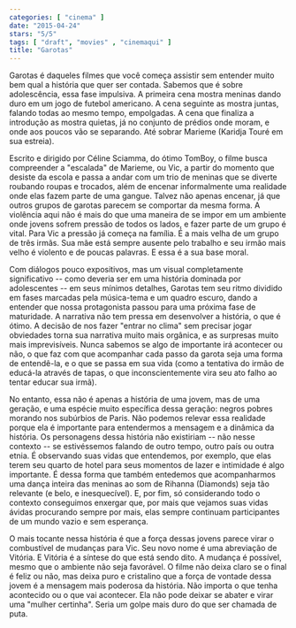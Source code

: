```yaml
---
categories: [ "cinema" ]
date: "2015-04-24"
stars: "5/5"
tags: [ "draft", "movies" , "cinemaqui" ]
title: "Garotas"
---
```

Garotas é daqueles filmes que você começa assistir sem entender
muito bem qual a história que quer ser contada. Sabemos que é sobre
adolescência, essa fase impulsiva. A primeira cena mostra meninas
dando duro em um jogo de futebol americano. A cena seguinte as mostra
juntas, falando todas ao mesmo tempo, empolgadas. A cena que finaliza a
introdução as mostra quietas, já no conjunto de prédios onde moram,
e onde aos poucos vão se separando. Até sobrar Marieme (Karidja Touré
em sua estreia).

Escrito e dirigido por Céline Sciamma, do ótimo TomBoy, o filme busca
compreender a "escalada" de Marieme, ou Vic, a partir do momento que
desiste da escola e passa a andar com um trio de meninas que se diverte
roubando roupas e trocados, além de encenar informalmente uma realidade
onde elas fazem parte de uma gangue. Talvez não apenas encenar, já que
outros grupos de garotas parecem se comportar da mesma forma. A violência
aqui não é mais do que uma maneira de se impor em um ambiente onde
jovens sofrem pressão de todos os lados, e fazer parte de um grupo é
vital. Para Vic a pressão já começa na família. É a mais velha de
um grupo de três irmãs. Sua mãe está sempre ausente pelo trabalho
e seu irmão mais velho é violento e de poucas palavras. E essa é a
sua base moral.

Com diálogos pouco expositivos, mas um visual completamente significativo
-- como deveria ser em uma história dominada por adolescentes -- em seus
mínimos detalhes, Garotas tem seu ritmo dividido em fases marcadas pela
música-tema e um quadro escuro, dando a entender que nossa protagonista
passou para uma próxima fase de maturidade. A narrativa não tem pressa
em desenvolver a história, o que é ótimo. A decisão de nos fazer
"entrar no clima" sem precisar jogar obviedades torna sua narrativa muito
mais orgânica, e as surpresas muito mais imprevisíveis. Nunca sabemos se
algo de importante irá acontecer ou não, o que faz com que acompanhar
cada passo da garota seja uma forma de entendê-la, e o que se passa
em sua vida (como a tentativa do irmão de educá-la através de tapas,
o que inconscientemente vira seu ato falho ao tentar educar sua irmã).

No entanto, essa não é apenas a história de uma jovem, mas de uma
geração, e uma espécie muito específica dessa geração: negros
pobres morando nos subúrbios de Paris. Não podemos relevar essa
realidade porque ela é importante para entendermos a mensagem e a
dinâmica da história. Os personagens dessa história não existiriam
-- não nesse contexto -- se estivéssemos falando de outro tempo,
outro país ou outra etnia. É observando suas vidas que entendemos,
por exemplo, que elas terem seu quarto de hotel para seus momentos
de lazer e intimidade é algo importante. É dessa forma que também
entedemos que acompanharmos uma dança inteira das meninas ao som de
Rihanna (Diamonds) seja tão relevante (e belo, e inesquecível). E,
por fim, só considerando todo o contexto conseguimos enxergar que,
por mais que vejamos suas vidas ávidas procurando sempre por mais,
elas sempre continuam participantes de um mundo vazio e sem esperança.

O mais tocante nessa história é que a força dessas jovens parece virar
o combustível de mudanças para Vic. Seu novo nome é uma abreviação
de Vitória. E Vitória é a síntese do que está sendo dito. A mudança
é possível, mesmo que o ambiente não seja favorável. O filme não
deixa claro se o final é feliz ou não, mas deixa puro e cristalino
que a força de vontade dessa jovem é a mensagem mais poderosa da
história. Não importa o que tenha acontecido ou o que vai acontecer. Ela
não pode deixar se abater e virar uma "mulher certinha". Seria um golpe
mais duro do que ser chamada de puta.
